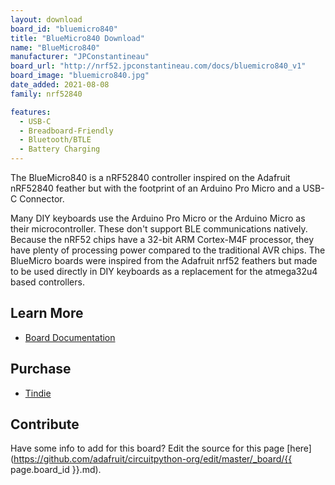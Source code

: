 ```yaml
---
layout: download
board_id: "bluemicro840"
title: "BlueMicro840 Download"
name: "BlueMicro840"
manufacturer: "JPConstantineau"
board_url: "http://nrf52.jpconstantineau.com/docs/bluemicro840_v1"
board_image: "bluemicro840.jpg"
date_added: 2021-08-08
family: nrf52840

features: 
  - USB-C
  - Breadboard-Friendly
  - Bluetooth/BTLE
  - Battery Charging
---
```


The BlueMicro840 is a nRF52840 controller inspired on the Adafruit nRF52840 feather but with the footprint of an Arduino Pro Micro and a USB-C Connector.

Many DIY keyboards use the Arduino Pro Micro or the Arduino Micro as their microcontroller. These don't support BLE communications natively. Because the nRF52 chips have a 32-bit ARM Cortex-M4F processor, they have plenty of processing power compared to the traditional AVR chips. The BlueMicro boards were inspired from the Adafruit nrf52 feathers but made to be used directly in DIY keyboards as a replacement for the atmega32u4 based controllers.


## Learn More
* [Board Documentation](http://nrf52.jpconstantineau.com/docs/bluemicro840_v1)

## Purchase
* [Tindie](https://www.tindie.com/products/jpconstantineau/bluemicro840/)

## Contribute

Have some info to add for this board? Edit the source for this page [here](https://github.com/adafruit/circuitpython-org/edit/master/_board/{{ page.board_id }}.md).
